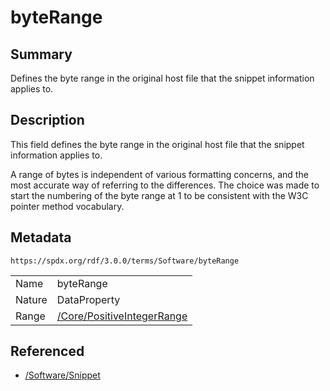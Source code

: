 <!-- Automatically generated by spec-parser v2.1.0 on 2024-06-17T15:44:58.460830+00:00 -->
<!-- SPDX-License-Identifier: Community-Spec-1.0 -->

# byteRange

## Summary

Defines the byte range in the original host file that the snippet information
applies to.


## Description

This field defines the byte range in the original host file that the snippet
information applies to.

A range of bytes is independent of various formatting concerns, and the most
accurate way of referring to the differences. The choice was made to start the
numbering of the byte range at 1 to be consistent with the W3C pointer method
vocabulary.


## Metadata

`https://spdx.org/rdf/3.0.0/terms/Software/byteRange`


| | |
|---|---|
| Name | byteRange |
| Nature | DataProperty |
| Range | [/Core/PositiveIntegerRange](../../Core/Classes/PositiveIntegerRange.md) |




## Referenced

- [/Software/Snippet](../../Software/Classes/Snippet.md)

